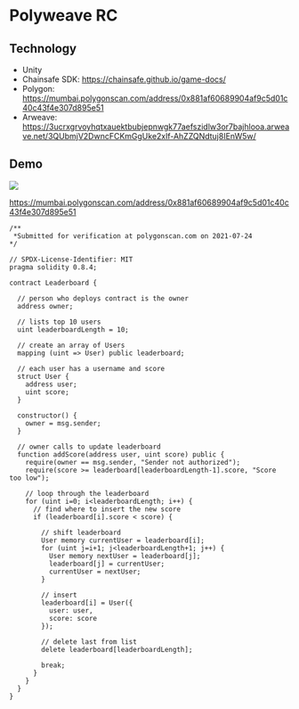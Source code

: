 # Polyweave RC

## Technology

- Unity
- Chainsafe SDK: https://chainsafe.github.io/game-docs/
- Polygon: https://mumbai.polygonscan.com/address/0x881af60689904af9c5d01c40c43f4e307d895e51
- Arweave: https://3ucrxgrvoyhqtxauektbubjepnwgk77aefszidlw3or7bajhlooa.arweave.net/3QUbmjV2DwncFCKmGgUke2xlf-AhZZQNdtuj8IEnW5w/

## Demo

[![](https://user-images.githubusercontent.com/19412160/126887373-7b08ed82-cd51-4379-bdaa-8cd504f02db6.png)](https://www.youtube.com/watch?v=hnD4N8BelzY)

https://mumbai.polygonscan.com/address/0x881af60689904af9c5d01c40c43f4e307d895e51

```solidity
/**
 *Submitted for verification at polygonscan.com on 2021-07-24
*/

// SPDX-License-Identifier: MIT
pragma solidity 0.8.4;

contract Leaderboard {

  // person who deploys contract is the owner
  address owner;

  // lists top 10 users
  uint leaderboardLength = 10;

  // create an array of Users
  mapping (uint => User) public leaderboard;
    
  // each user has a username and score
  struct User {
    address user;
    uint score;
  }
    
  constructor() {
    owner = msg.sender;
  }

  // owner calls to update leaderboard
  function addScore(address user, uint score) public {
    require(owner == msg.sender, "Sender not authorized");
    require(score >= leaderboard[leaderboardLength-1].score, "Score too low");

    // loop through the leaderboard
    for (uint i=0; i<leaderboardLength; i++) {
      // find where to insert the new score
      if (leaderboard[i].score < score) {

        // shift leaderboard
        User memory currentUser = leaderboard[i];
        for (uint j=i+1; j<leaderboardLength+1; j++) {
          User memory nextUser = leaderboard[j];
          leaderboard[j] = currentUser;
          currentUser = nextUser;
        }

        // insert
        leaderboard[i] = User({
          user: user,
          score: score
        });

        // delete last from list
        delete leaderboard[leaderboardLength];
        
        break;
      }
    }
  }
}
```
